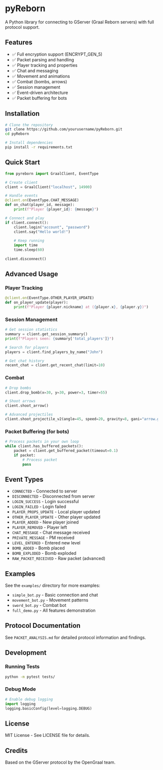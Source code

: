 # pyReborn

A Python library for connecting to GServer (Graal Reborn servers) with full protocol support.

## Features

- ✅ Full encryption support (ENCRYPT_GEN_5)
- ✅ Packet parsing and handling
- ✅ Player tracking and properties
- ✅ Chat and messaging
- ✅ Movement and animations
- ✅ Combat (bombs, arrows)
- ✅ Session management
- ✅ Event-driven architecture
- ✅ Packet buffering for bots

## Installation

```bash
# Clone the repository
git clone https://github.com/yourusername/pyReborn.git
cd pyReborn

# Install dependencies
pip install -r requirements.txt
```

## Quick Start

```python
from pyreborn import GraalClient, EventType

# Create client
client = GraalClient("localhost", 14900)

# Handle events
@client.on(EventType.CHAT_MESSAGE)
def on_chat(player_id, message):
    print(f"Player {player_id}: {message}")

# Connect and play
if client.connect():
    client.login("account", "password")
    client.say("Hello world!")
    
    # Keep running
    import time
    time.sleep(60)
    
client.disconnect()
```

## Advanced Usage

### Player Tracking
```python
@client.on(EventType.OTHER_PLAYER_UPDATE)
def on_player_update(player):
    print(f"Player {player.nickname} at ({player.x}, {player.y})")
```

### Session Management
```python
# Get session statistics
summary = client.get_session_summary()
print(f"Players seen: {summary['total_players']}")

# Search for players
players = client.find_players_by_name("John")

# Get chat history
recent_chat = client.get_recent_chat(limit=10)
```

### Combat
```python
# Drop bombs
client.drop_bomb(x=30, y=30, power=3, timer=55)

# Shoot arrows
client.shoot_arrow()

# Advanced projectiles
client.shoot_projectile_v2(angle=45, speed=20, gravity=8, gani="arrow.gani")
```

### Packet Buffering (for bots)
```python
# Process packets in your own loop
while client.has_buffered_packets():
    packet = client.get_buffered_packet(timeout=0.1)
    if packet:
        # Process packet
        pass
```

## Event Types

- `CONNECTED` - Connected to server
- `DISCONNECTED` - Disconnected from server
- `LOGIN_SUCCESS` - Login successful
- `LOGIN_FAILED` - Login failed
- `PLAYER_PROPS_UPDATE` - Local player updated
- `OTHER_PLAYER_UPDATE` - Other player updated
- `PLAYER_ADDED` - New player joined
- `PLAYER_REMOVED` - Player left
- `CHAT_MESSAGE` - Chat message received
- `PRIVATE_MESSAGE` - PM received
- `LEVEL_ENTERED` - Entered new level
- `BOMB_ADDED` - Bomb placed
- `BOMB_EXPLODED` - Bomb exploded
- `RAW_PACKET_RECEIVED` - Raw packet (advanced)

## Examples

See the `examples/` directory for more examples:
- `simple_bot.py` - Basic connection and chat
- `movement_bot.py` - Movement patterns
- `sword_bot.py` - Combat bot
- `full_demo.py` - All features demonstration

## Protocol Documentation

See `PACKET_ANALYSIS.md` for detailed protocol information and findings.

## Development

### Running Tests
```bash
python -m pytest tests/
```

### Debug Mode
```python
# Enable debug logging
import logging
logging.basicConfig(level=logging.DEBUG)
```

## License

MIT License - See LICENSE file for details.

## Credits

Based on the GServer protocol by the OpenGraal team.
